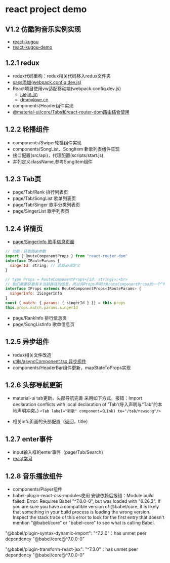 # react project demo

## V1.2 仿酷狗音乐实例实现

* [react-kugou](https://github.com/maoyeyang/react-kugou)
* [react-kugou-demo](https://github.com/aasailan/react-kugou-demo)

## 1.2.1 redux

* redux代码重构：redux相关代码移入redux文件夹
* [sass添加(webpack.config.dev.js)](https://juejin.im/post/5b5d5c5bf265da0f8e19f99b)
* React项目使用vw适配移动端(webpack.config.dev.js)
  * [juejin.im](https://juejin.im/post/5ad56aad51882532ce65affa)
  * [dmmylove.cn](http://dmmylove.cn/articles/40)
* components/Header组件实现
* [@material-ui/core/Tabs和react-router-dom路由结合使用](https://codesandbox.io/s/l4yo482pll)

## 1.2.2 轮播组件

* components/Swiper轮播组件实现
* components/SongList、SongItem 新歌列表组件实现
* 接口配置(src/api)，代理配置(scripts/start.js)
* 并列定义className,参考SongItem组件

## 1.2.3 Tab页

* page/Tab/Rank 排行列表页
* page/Tab/SongList 歌单列表页
* page/Tab/Singer 歌手分类列表页
* page/SingerList 歌手列表页

## 1.2.4 详情页

* [page/SingerInfo 歌手信息页面](https://my.oschina.net/qiaotoubao/blog/3066608)

```` js
// 功能：获取路由参数
import { RouteComponentProps } from "react-router-dom"
interface IRouteParams {
  singerId: string; // 此处必须定义
}

// type Props = RouteComponentProps<{id: string}>;<br>
// 我们需要获取有关当前路径的信息，所以将Props声明为RouteComponentProps的一个“特例”，类型参数{id: string}表明我们希望从路径中取得一个名叫id类型为string的参数。要指出的是，当我们像这样写定一个组件的props的类型为一种RouteComponentProps时，一般来说，这个组件就只能用在Route匹配规则里面了。
interface IProps extends RouteComponentProps<IRouteParams> {
  singerInfo: ISingerInfo
}
const { match: { params: { singerId } }} = this.props
this.props.match.params.singerId
````

* page/RankInfo 排行信息页
* page/SongListInfo 歌单信息页

## 1.2.5 异步组件

* redux相关文件改造
* [utils/asyncComponent.tsx 异步组件](http://www.wukai.me/2017/09/25/react-router-v4-code-splitting/)
* components/HeaderBar组件更新，mapStateToProps实现

## 1.2.6 头部导航更新

* material-ui tab更新，头部导航完善
采用如下方式，报错：Import declaration conflicts with local declaration of 'Tab'(导入声明与“Tab”的本地声明冲突。)
`<Tab label="新歌" component={Link} to="/tab/newsong"/>`

* 相关info页面的头部配置（返回，title）

## 1.2.7 enter事件

* input输入框的enter事件（page/Tab/Search）
* [react学习](https://www.kancloud.cn/tjs5945111/react/980496)

## 1.2.8 音乐播放组件

* components/Player组件
* babel-plugin-react-css-modules使用
安装依赖后报错：Module build failed: Error: Requires Babel "^7.0.0-0", but was loaded with "6.26.3". If you are sure you have a compatible version of @babel/core, it is likely that something in your build process is loading the wrong version. Inspect the stack trace of this error to look for the first entry that doesn't mention "@babel/core" or "babel-core" to see what is calling Babel.

"@babel/plugin-syntax-dynamic-import": "^7.2.0"：has unmet peer dependency "@babel/core@^7.0.0-0"

"@babel/plugin-transform-react-jsx": "^7.3.0"：has unmet peer dependency "@babel/core@^7.0.0-0"
